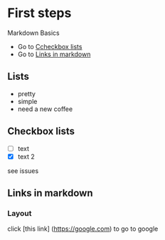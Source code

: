 # First steps

Markdown Basics
- Go to [Ccheckbox lists](#checkbox-lists)
- Go to [Links in markdown](#links-in-markdown)

## Lists

- pretty
- simple
- need a new coffee

## Checkbox lists

- [ ] text
- [x] text 2

see issues

## Links in markdown

### Layout

click [this link] (https://google.com) to go to google
